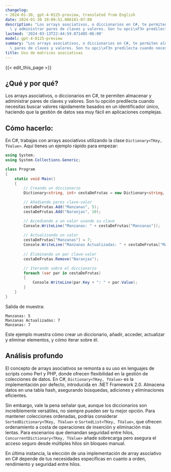 ```yaml
---
changelog:
- 2024-01-30, gpt-4-0125-preview, translated from English
date: 2024-01-30 19:09:51.806101-07:00
description: "Los arrays asociativos, o diccionarios en C#, te permiten almacenar\
  \ y administrar pares de claves y valores. Son tu opci\xF3n predilecta cuando necesitas\u2026"
lastmod: '2024-03-13T22:44:59.071405-06:00'
model: gpt-4-0125-preview
summary: "Los arrays asociativos, o diccionarios en C#, te permiten almacenar y administrar\
  \ pares de claves y valores. Son tu opci\xF3n predilecta cuando necesitas\u2026"
title: Uso de matrices asociativas
---
```


{{< edit_this_page >}}

## ¿Qué y por qué?

Los arrays asociativos, o diccionarios en C#, te permiten almacenar y administrar pares de claves y valores. Son tu opción predilecta cuando necesitas buscar valores rápidamente basados en un identificador único, haciendo que la gestión de datos sea muy fácil en aplicaciones complejas.

## Cómo hacerlo:

En C#, trabajas con arrays asociativos utilizando la clase `Dictionary<TKey, TValue>`. Aquí tienes un ejemplo rápido para empezar:

```C#
using System;
using System.Collections.Generic;

class Program
{
    static void Main()
    {
        // Creando un diccionario
        Dictionary<string, int> cestaDeFrutas = new Dictionary<string, int>();

        // Añadiendo pares clave-valor
        cestaDeFrutas.Add("Manzanas", 5);
        cestaDeFrutas.Add("Naranjas", 10);

        // Accediendo a un valor usando su clave
        Console.WriteLine("Manzanas: " + cestaDeFrutas["Manzanas"]);
        
        // Actualizando un valor
        cestaDeFrutas["Manzanas"] = 7;
        Console.WriteLine("Manzanas Actualizadas: " + cestaDeFrutas["Manzanas"]);
        
        // Eliminando un par clave-valor
        cestaDeFrutas.Remove("Naranjas");

        // Iterando sobre el diccionario
        foreach (var par in cestaDeFrutas)
        {
            Console.WriteLine(par.Key + ": " + par.Value);
        }
    }
}
```
Salida de muestra:
```
Manzanas: 5
Manzanas Actualizadas: 7
Manzanas: 7
```

Este ejemplo muestra cómo crear un diccionario, añadir, acceder, actualizar y eliminar elementos, y cómo iterar sobre él.

## Análisis profundo

El concepto de arrays asociativos se remonta a su uso en lenguajes de scripts como Perl y PHP, donde ofrecen flexibilidad en la gestión de colecciones de datos. En C#, `Dictionary<TKey, TValue>` es la implementación por defecto, introducida en .NET Framework 2.0. Almacena datos en una tabla hash, asegurando búsquedas, adiciones y eliminaciones eficientes.

Sin embargo, vale la pena señalar que, aunque los diccionarios son increíblemente versátiles, no siempre pueden ser tu mejor opción. Para mantener colecciones ordenadas, podrías considerar `SortedDictionary<TKey, TValue>` o `SortedList<TKey, TValue>`, que ofrecen ordenamiento a costa de operaciones de inserción y eliminación más lentas. Para escenarios que demandan seguridad entre hilos, `ConcurrentDictionary<TKey, TValue>` añade sobrecarga pero asegura el acceso seguro desde múltiples hilos sin bloqueo manual.

En última instancia, la elección de una implementación de array asociativo en C# depende de tus necesidades específicas en cuanto a orden, rendimiento y seguridad entre hilos.
